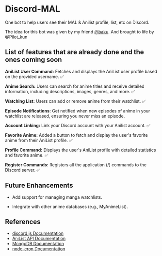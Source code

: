 # Discord-MAL
One bot to help users see their MAL & Anilist profile, list, etc on Discord. 

The idea for this bot was given by my friend [@baku](https://github.com/maiorikizu). And brought to life by [@Pilot_kun](https://github.com/Hackers244)

## List of features that are already done and the ones coming soon 
**AniList User Command:** Fetches and displays the AniList user profile based on the provided username. ✅

**Anime Search:** Users can search for anime titles and receive detailed information, including descriptions, images, genres, and more. ✅

**Watching List:** Users can add or remove anime from their watchlist. ✅

**Episode Notifications:** Get notified when new episodes of anime in your watchlist are released, ensuring you never miss an episode.

**Account Linking:** Link your Discord account with your Anilist account. ✅

**Favorite Anime:** Added a button to fetch and display the user's favorite anime from their AniList profile. ✅

**Profile Command:** Displays the user's AniList profile with detailed statistics and favorite anime. ✅

**Register Commands:** Registers all the application (/) commands to the Discord server. ✅

## Future Enhancements
- Add support for managing manga watchlists.

- Integrate with other anime databases (e.g., MyAnimeList).
  
## References
- [discord.js Documentation](https://discord.js.org/#/)
- [AniList API Documentation](https://anilist.gitbook.io/anilist-apiv2-docs/)
- [MongoDB Documentation](https://www.mongodb.com/docs/)
- [node-cron Documentation](https://www.npmjs.com/package/node-cron)
